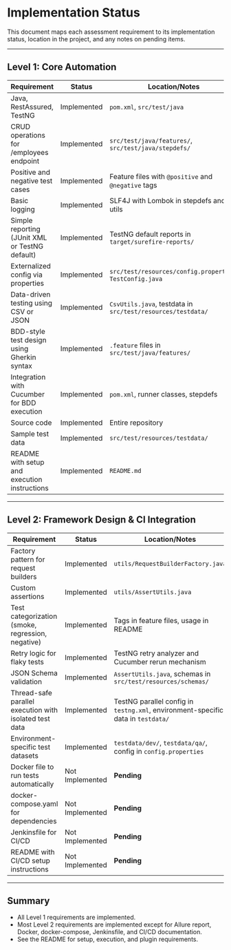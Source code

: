 # Implementation Status

This document maps each assessment requirement to its implementation status, location in the project, and any notes on pending items.

---

## Level 1: Core Automation

| Requirement | Status | Location/Notes |
|-------------|--------|---------------|
| Java, RestAssured, TestNG | Implemented | `pom.xml`, `src/test/java` |
| CRUD operations for /employees endpoint | Implemented | `src/test/java/features/`, `src/test/java/stepdefs/` |
| Positive and negative test cases | Implemented | Feature files with `@positive` and `@negative` tags |
| Basic logging | Implemented | SLF4J with Lombok in stepdefs and utils |
| Simple reporting (JUnit XML or TestNG default) | Implemented | TestNG default reports in `target/surefire-reports/` |
| Externalized config via properties | Implemented | `src/test/resources/config.properties`, `TestConfig.java` |
| Data-driven testing using CSV or JSON | Implemented | `CsvUtils.java`, testdata in `src/test/resources/testdata/` |
| BDD-style test design using Gherkin syntax | Implemented | `.feature` files in `src/test/java/features/` |
| Integration with Cucumber for BDD execution | Implemented | `pom.xml`, runner classes, stepdefs |
| Source code | Implemented | Entire repository |
| Sample test data | Implemented | `src/test/resources/testdata/` |
| README with setup and execution instructions | Implemented | `README.md` |

---

## Level 2: Framework Design & CI Integration

| Requirement | Status | Location/Notes |
|-------------|--------|---------------|
| Factory pattern for request builders | Implemented | `utils/RequestBuilderFactory.java` |
| Custom assertions | Implemented | `utils/AssertUtils.java` |
| Test categorization (smoke, regression, negative) | Implemented | Tags in feature files, usage in README |
| Retry logic for flaky tests | Implemented | TestNG retry analyzer and Cucumber rerun mechanism |
| JSON Schema validation | Implemented | `AssertUtils.java`, schemas in `src/test/resources/schemas/` |
| Thread-safe parallel execution with isolated test data | Implemented | TestNG parallel config in `testng.xml`, environment-specific data in `testdata/` |
| Environment-specific test datasets | Implemented | `testdata/dev/`, `testdata/qa/`, config in `config.properties` |
| Docker file to run tests automatically | Not Implemented | **Pending** |
| docker-compose.yaml for dependencies | Not Implemented | **Pending** |
| Jenkinsfile for CI/CD | Not Implemented | **Pending** |
| README with CI/CD setup instructions | Not Implemented | **Pending** |

---

## Summary
- All Level 1 requirements are implemented.
- Most Level 2 requirements are implemented except for Allure report, Docker, docker-compose, Jenkinsfile, and CI/CD documentation.
- See the README for setup, execution, and plugin requirements.
